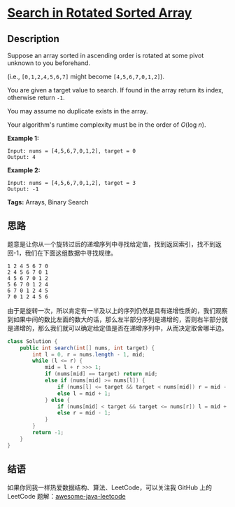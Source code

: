 # [Search in Rotated Sorted Array][title]

## Description

Suppose an array sorted in ascending order is rotated at some pivot unknown to you beforehand.

(i.e., `[0,1,2,4,5,6,7]` might become `[4,5,6,7,0,1,2]`).

You are given a target value to search. If found in the array return its index, otherwise return `-1`.

You may assume no duplicate exists in the array.

Your algorithm's runtime complexity must be in the order of *O*(log *n*).

**Example 1:**

```
Input: nums = [4,5,6,7,0,1,2], target = 0
Output: 4
```

**Example 2:**

```
Input: nums = [4,5,6,7,0,1,2], target = 3
Output: -1
```

**Tags:** Arrays, Binary Search


## 思路

题意是让你从一个旋转过后的递增序列中寻找给定值，找到返回索引，找不到返回-1，我们在下面这组数据中寻找规律。

```
1 2 4 5 6 7 0
2 4 5 6 7 0 1
4 5 6 7 0 1 2
5 6 7 0 1 2 4
6 7 0 1 2 4 5
7 0 1 2 4 5 6
```

由于是旋转一次，所以肯定有一半及以上的序列仍然是具有递增性质的，我们观察到如果中间的数比左面的数大的话，那么左半部分序列是递增的，否则右半部分就是递增的，那么我们就可以确定给定值是否在递增序列中，从而决定取舍哪半边。


```java
class Solution {
    public int search(int[] nums, int target) {
        int l = 0, r = nums.length - 1, mid;
        while (l <= r) {
            mid = l + r >>> 1;
            if (nums[mid] == target) return mid;
            else if (nums[mid] >= nums[l]) {
                if (nums[l] <= target && target < nums[mid]) r = mid - 1;
                else l = mid + 1;
            } else {
                if (nums[mid] < target && target <= nums[r]) l = mid + 1;
                else r = mid - 1;
            }
        }
        return -1;
    }
}
```


## 结语

如果你同我一样热爱数据结构、算法、LeetCode，可以关注我 GitHub 上的 LeetCode 题解：[awesome-java-leetcode][ajl]



[title]: https://leetcode.com/problems/search-in-rotated-sorted-array
[ajl]: https://github.com/Blankj/awesome-java-leetcode
